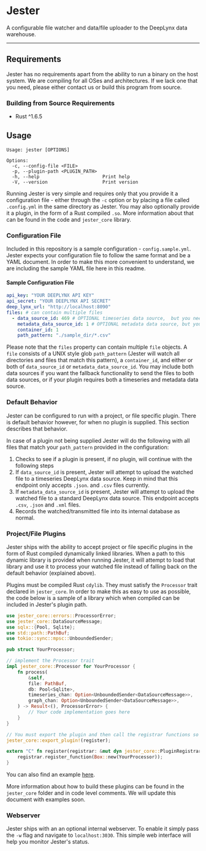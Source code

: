 # Jester

A configurable file watcher and data/file uploader to the DeepLynx data warehouse.

-------------

## Requirements
Jester has no requirements apart from the ability to run a binary on the host system. We are compiling for all OSes and architectures. If we lack one that you need, please either contact us or build this program from source.

### Building from Source Requirements

- Rust ^1.6.5


## Usage
```shell
Usage: jester [OPTIONS]

Options:
  -c, --config-file <FILE>         
  -p, --plugin-path <PLUGIN_PATH>  
  -h, --help                       Print help
  -V, --version                    Print version

```
Running Jester is very simple and requires only that you provide it a configuration file - either through the `-c` option or by placing a file called `.config.yml` in the same directory as Jester. You may also optionally provide it a plugin, in the form of a Rust compiled `.so`. More information about that can be found in the code and `jester_core` library.

### Configuration File
Included in this repository is a sample configuration - `config.sample.yml`. Jester expects your configuration file to follow the same format and be a YAML document. In order to make this more convenient to understand, we are including the sample YAML file here in this readme.

#### Sample Configuration File
```yaml
api_key: "YOUR DEEPLYNX API KEY"
api_secret: "YOUR DEEPLYNX API SECRET"
deep_lynx_url: "http://localhost:8090"
files: # can contain multiple files
  - data_source_id: 469 # OPTIONAL timeseries data source,  but you need this or metadata data source
    metadata_data_source_id: 1 # OPTIONAL metadata data source, but you need this or data source
    container_id: 1
    path_pattern: "./sample_dir/*.csv"
```

Please note that the `files` property can contain multiple `file` objects. A `file` consists of a UNIX style glob `path_pattern` (Jester will watch all directories and files that match this pattern), a `container_id`, and either or both of `data_source_id` or `metadata_data_source_id`. You may include both data sources if you want the fallback functionality to send the files to both data sources, or if your plugin requires both a timeseries and metadata data source.

### Default Behavior
Jester can be configured to run with a project, or file specific plugin. There is default behavior however, for when no plugin is supplied. This section describes that behavior.

In case of a plugin not being supplied Jester will do the following with all files that match your `path_pattern` provided in the configuration:
1. Checks to see if a plugin is present, if no plugin, will continue with the following steps
2. If `data_source_id` is present, Jester will attempt to upload the watched file to a timeseries DeepLynx data source. Keep in mind that this endpoint only accepts `.json`. and `.csv` files currently.
3. If `metadata_data_source_id` is present, Jester will attempt to upload the watched file to a standard DeepLynx data source. This endpoint accepts `.csv`, `.json` and `.xml` files.
4. Records the watched/transmitted file into its internal database as normal.

### Project/File Plugins
Jester ships with the ability to accept project or file specific plugins in the form of Rust compiled dynamically linked libraries. When a path to this dynamic library is provided when running Jester, it will attempt to load that library and use it to process your watched file instead of falling back on the default behavior (explained above).

Plugins must be compiled Rust `cdylib`. They must satisfy the `Processor` trait declared in `jester_core`. In order to make this as easy to use as possible, the code below is a sample of a library which when compiled can be included in Jester's plugin path.
```rust
use jester_core::errors::ProcessorError;
use jester_core::DataSourceMessage;
use sqlx::{Pool, Sqlite};
use std::path::PathBuf;
use tokio::sync::mpsc::UnboundedSender;

pub struct YourProcessor;

// implement the Processor trait
impl jester_core::Processor for YourProcessor {
    fn process(
        &self,
        file: PathBuf,
        db: Pool<Sqlite>,
        timeseries_chan: Option<UnboundedSender<DataSourceMessage>>,
        graph_chan: Option<UnboundedSender<DataSourceMessage>>,
    ) -> Result<(), ProcessorError> {
        // Your code implementation goes here
    }
}

// You must export the plugin and then call the registrar functions so we can actually hook into things
jester_core::export_plugin!(register);

extern "C" fn register(registrar: &mut dyn jester_core::PluginRegistrar) {
    registrar.register_function(Box::new(YourProcessor));
}

```

You can also find an example [here](https://github.inl.gov/Digital-Engineering/Jester-AGN).

More information about how to build these plugins can be found in the `jester_core` folder and in code level comments. We will update this document with examples soon.

### Webserver
Jester ships with an an optional internal webserver. To enable it simply pass the `-w` flag and navigate to `localhost:3030`. This simple web interface will help you monitor Jester's status.